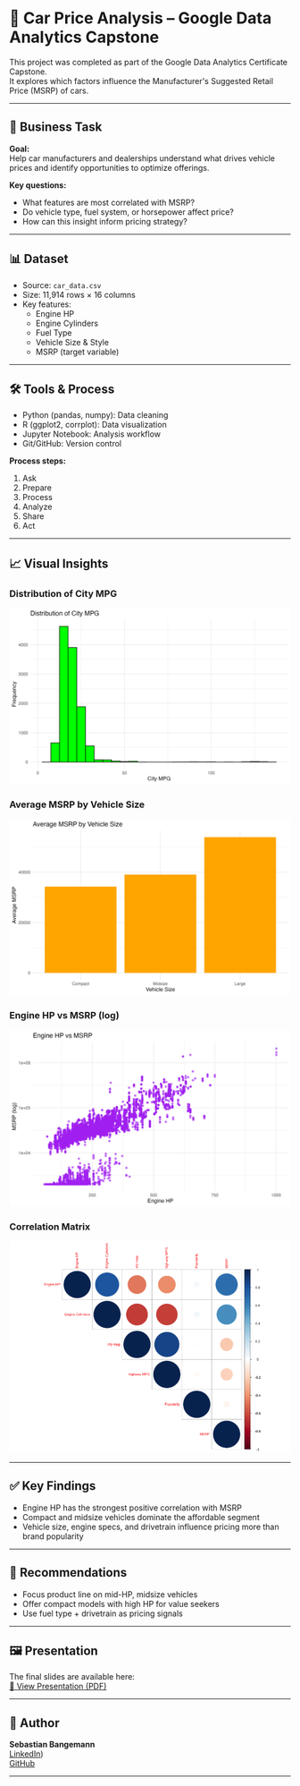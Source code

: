 # 🚗 Car Price Analysis – Google Data Analytics Capstone

This project was completed as part of the Google Data Analytics Certificate Capstone.  
It explores which factors influence the Manufacturer's Suggested Retail Price (MSRP) of cars.

---

## 📌 Business Task

**Goal:**  
Help car manufacturers and dealerships understand what drives vehicle prices and identify opportunities to optimize offerings.

**Key questions:**
- What features are most correlated with MSRP?
- Do vehicle type, fuel system, or horsepower affect price?
- How can this insight inform pricing strategy?

---

## 📊 Dataset

- Source: `car_data.csv`
- Size: 11,914 rows × 16 columns
- Key features:
  - Engine HP
  - Engine Cylinders
  - Fuel Type
  - Vehicle Size & Style
  - MSRP (target variable)

---

## 🛠️ Tools & Process

- Python (pandas, numpy): Data cleaning
- R (ggplot2, corrplot): Data visualization
- Jupyter Notebook: Analysis workflow
- Git/GitHub: Version control

**Process steps:**
1. Ask
2. Prepare
3. Process
4. Analyze
5. Share
6. Act

---

## 📈 Visual Insights

### Distribution of City MPG  
![City MPG Histogram](r_visuals/plots/city_mpg_histogram.png)

### Average MSRP by Vehicle Size  
![MSRP by Vehicle Size](r_visuals/plots/msrp_by_vehicle_size.png)

### Engine HP vs MSRP (log)  
![HP vs MSRP](r_visuals/plots/hp_vs_msrp_log.png)

### Correlation Matrix  
![Correlation Matrix](r_visuals/plots/correlation_matrix.png)

---

## ✅ Key Findings

- Engine HP has the strongest positive correlation with MSRP
- Compact and midsize vehicles dominate the affordable segment
- Vehicle size, engine specs, and drivetrain influence pricing more than brand popularity

---

## 📌 Recommendations

- Focus product line on mid-HP, midsize vehicles
- Offer compact models with high HP for value seekers
- Use fuel type + drivetrain as pricing signals

---

## 🖼️ Presentation

The final slides are available here:  
[📄 View Presentation (PDF)](presentation/Capstone_keynote.pdf)

---

## 👤 Author

**Sebastian Bangemann**  
[LinkedIn](https://www.linkedin.com/in/sebastian-bangemann/))  
[GitHub](https://github.com/dein-username)

---
